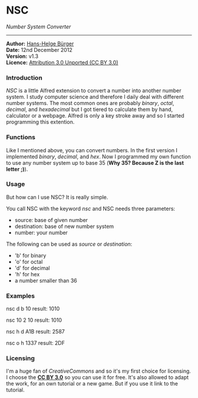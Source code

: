 # NSC
*Number System Converter*
* * * 

**Author:** [Hans-Helge B&uuml;rger ](http://www.hanshelgebuerger.de "Hans-Helge Bürger - Webpage")  
**Date:** 12nd December 2012  
**Version:** v1.3  
**Licence:** [Attribution 3.0 Unported (CC BY 3.0)](http://creativecommons.org/licenses/by/3.0/ "Attribution 3.0 Unported (CC BY 3.0)")

### Introduction

*NSC* is a little Alfred extension to convert a number into another number system. I study computer science and therefore I daily deal with different number systems. The most common ones are probably *binary*, *octal*, *decimal*, and *hexadecimal* but I got tiered to calculate them by hand, calculator or a webpage. Alfred is only a key stroke away and so I started programming this extention.

### Functions

Like I mentioned above, you can convert numbers. In the first version I implemented *binary*, *decimal*, and *hex*. Now I programmed my own function to use any number system up to base 35 (**Why 35? Because Z is the last letter ;)**).

### Usage

But how can I use NSC? It is really simple.

You call NSC with the keyword *nsc* and NSC needs three parameters:
<source> <destination> <number>

* source: base of given number
* destination: base of new number system
* number: your number

The following can be used as *source* or *destination*:
* 'b' for binary
* 'o' for octal
* 'd' for decimal
* 'h' for hex
* a number smaller than 36

### Examples

nsc d b 10
result: 1010

nsc 10 2 10
result: 1010

nsc h d A1B
result: 2587

nsc o h 1337
result: 2DF

### Licensing

I'm a huge fan of *CreativeCommons* and so it's my first choice for licensing. I choose the [**CC BY 3.0**](http://creativecommons.org/licenses/by/3.0/ "Attribution 3.0 Unported (CC BY 3.0)") so you can use it for free. It's also allowed to adapt the work, for an own tutorial or a new game. But if you use it link to the tutorial.